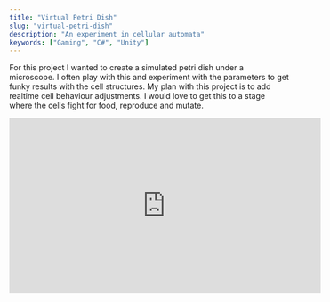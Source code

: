```yaml
---
title: "Virtual Petri Dish"
slug: "virtual-petri-dish"
description: "An experiment in cellular automata"
keywords: ["Gaming", "C#", "Unity"]
---
```



For this project I wanted to create a simulated petri dish under a microscope. I often play with this and experiment with the parameters to get funky results with the cell structures. My plan with this project is to add realtime cell behaviour adjustments. I would love to get this to a stage where the cells fight for food, reproduce and mutate.

<iframe width="560" height="315" src="https://www.youtube.com/embed/b41AeMCjIdM?si=rGg44dcsJdZaLRA2" title="YouTube video player" frameborder="0" allow="accelerometer; autoplay; clipboard-write; encrypted-media; gyroscope; picture-in-picture; web-share" referrerpolicy="strict-origin-when-cross-origin" allowfullscreen></iframe>